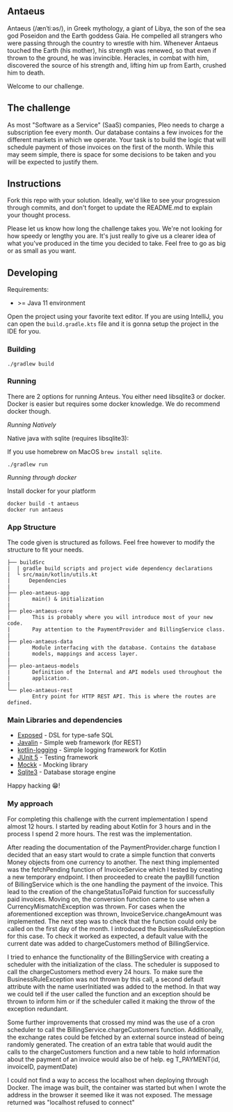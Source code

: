 ## Antaeus

Antaeus (/ænˈtiːəs/), in Greek mythology, a giant of Libya, the son of the sea god Poseidon and the Earth goddess Gaia. He compelled all strangers who were passing through the country to wrestle with him. Whenever Antaeus touched the Earth (his mother), his strength was renewed, so that even if thrown to the ground, he was invincible. Heracles, in combat with him, discovered the source of his strength and, lifting him up from Earth, crushed him to death.

Welcome to our challenge.

## The challenge

As most "Software as a Service" (SaaS) companies, Pleo needs to charge a subscription fee every month. Our database contains a few invoices for the different markets in which we operate. Your task is to build the logic that will schedule payment of those invoices on the first of the month. While this may seem simple, there is space for some decisions to be taken and you will be expected to justify them.

## Instructions

Fork this repo with your solution. Ideally, we'd like to see your progression through commits, and don't forget to update the README.md to explain your thought process.

Please let us know how long the challenge takes you. We're not looking for how speedy or lengthy you are. It's just really to give us a clearer idea of what you've produced in the time you decided to take. Feel free to go as big or as small as you want.

## Developing

Requirements:
- \>= Java 11 environment

Open the project using your favorite text editor. If you are using IntelliJ, you can open the `build.gradle.kts` file and it is gonna setup the project in the IDE for you.

### Building

```
./gradlew build
```

### Running

There are 2 options for running Anteus. You either need libsqlite3 or docker. Docker is easier but requires some docker knowledge. We do recommend docker though.

*Running Natively*

Native java with sqlite (requires libsqlite3):

If you use homebrew on MacOS `brew install sqlite`.

```
./gradlew run
```

*Running through docker*

Install docker for your platform

```
docker build -t antaeus
docker run antaeus
```

### App Structure
The code given is structured as follows. Feel free however to modify the structure to fit your needs.
```
├── buildSrc
|  | gradle build scripts and project wide dependency declarations
|  └ src/main/kotlin/utils.kt 
|      Dependencies
|
├── pleo-antaeus-app
|       main() & initialization
|
├── pleo-antaeus-core
|       This is probably where you will introduce most of your new code.
|       Pay attention to the PaymentProvider and BillingService class.
|
├── pleo-antaeus-data
|       Module interfacing with the database. Contains the database 
|       models, mappings and access layer.
|
├── pleo-antaeus-models
|       Definition of the Internal and API models used throughout the
|       application.
|
└── pleo-antaeus-rest
        Entry point for HTTP REST API. This is where the routes are defined.
```

### Main Libraries and dependencies
* [Exposed](https://github.com/JetBrains/Exposed) - DSL for type-safe SQL
* [Javalin](https://javalin.io/) - Simple web framework (for REST)
* [kotlin-logging](https://github.com/MicroUtils/kotlin-logging) - Simple logging framework for Kotlin
* [JUnit 5](https://junit.org/junit5/) - Testing framework
* [Mockk](https://mockk.io/) - Mocking library
* [Sqlite3](https://sqlite.org/index.html) - Database storage engine

Happy hacking 😁!

### My approach
For completing this challenge with the current implementation I spend almost 12 hours.
I started by reading about Kotlin for 3 hours and in the process I spend 2 more hours. The rest was the implementation.

After reading the documentation of the PaymentProvider.charge function I decided that an easy start would to crate a simple function
that converts Money objects from one currency to another. The next thing implemented was the fetchPending function
of InvoiceService which I tested by creating a new temporary endpoint. I then proceeded to create the payBill function of
BillingService which is the one handling the payment of the invoice. This lead to the creation of the changeStatusToPaid
function for successfully paid invoices. Moving on, the conversion function came to use when a CurrencyMismatchException was thrown.
For cases when the aforementioned exception was thrown, InvoiceService.changeAmount was implemented. The next step was to check
that the function could only be called on the first day of the month. I introduced the BusinessRuleException for this case.
To check it worked as expected, a default value with the current date was added to chargeCustomers method of BillingService.

I tried to enhance the functionality of the BillingService with creating a scheduler with the initialization of the class.
The scheduler is supposed to call the chargeCustomers method every 24 hours. To make sure the BusinessRuleException was not
thrown by this call, a second default attribute with the name userInitiated was added to the method. In that way we could
tell if the user called the function and an exception should be thrown to inform him or if the scheduler called it making
the throw of the exception redundant.

Some further improvements that crossed my mind was the use of a cron scheduler to call the BillingService.chargeCustomers
function. Additionally, the exchange rates could be fetched by an external source instead of being randomly generated.
The creation of an extra table that would audit the calls to the chargeCustomers function and a new table to
hold information about the payment of an invoice would also be of help. eg T_PAYMENT(id, invoiceID, paymentDate)

I could not find a way to access the localhost when deploying through Docker. The image was built, the container
was started but when I wrote the address in the browser it seemed like it was not exposed. The message returned
was "localhost refused to connect"